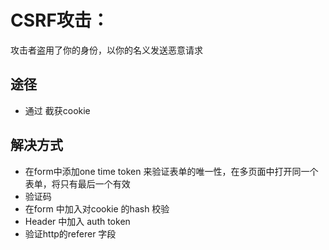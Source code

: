 # CSRF攻击：
攻击者盗用了你的身份，以你的名义发送恶意请求
## 途径
* 通过 截获cookie

## 解决方式
* 在form中添加one time token 来验证表单的唯一性，在多页面中打开同一个表单，将只有最后一个有效
* 验证码
* 在form 中加入对cookie 的hash 校验
* Header 中加入 auth token 
* 验证http的referer 字段

